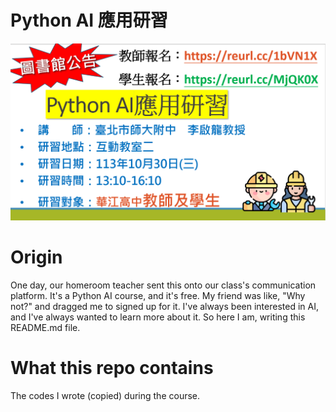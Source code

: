 # Python AI 應用研習

![invitation.png](assets/invitation.png)

# Origin

One day, our homeroom teacher sent this onto our class's communication platform. It's a Python AI course, and it's free.
My friend was like, "Why not?" and dragged me to signed up for it. I've always been interested in AI, and I've always
wanted to learn more about it. So here I am, writing this README.md file.

# What this repo contains
The codes I wrote (copied) during the course.